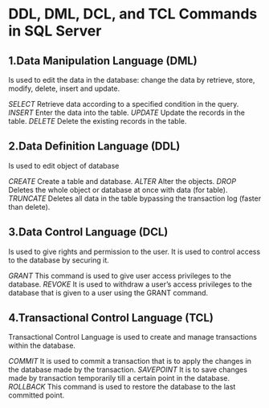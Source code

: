 # DDL, DML, DCL, and TCL Commands in SQL Server

## 1.Data Manipulation Language (DML)

Is used to edit the data in the database: change the data by retrieve, store, modify, delete, insert and update.

*SELECT* Retrieve data according to a specified condition in the query.
*INSERT* Enter the data into the table.
*UPDATE* Update the records in the table.
*DELETE* Delete the existing records in the table.

## 2.Data Definition Language (DDL)

Is used to edit object of database

*CREATE*   Create a table and database.
*ALTER*    Alter the objects.
*DROP*     Deletes the whole object or database at once with data (for table).
*TRUNCATE* Deletes all data in the table bypassing the transaction log (faster than delete).

## 3.Data Control Language (DCL)

Is used to give rights and permission to the user. 
It is used to control access to the database by securing it.

*GRANT*  This command is used to give user access privileges to the database.
*REVOKE* It is used to withdraw a user’s access privileges to the database that is given to a user using the GRANT command.

## 4.Transactional Control Language (TCL)

Transactional Control Language is used to create and manage transactions within the database.

*COMMIT*     It is used to commit a transaction that is to apply the changes in the database made by the transaction.
*SAVEPOINT*  It is to save changes made by transaction temporarily till a certain point in the database.
*ROLLBACK*   This command is used to restore the database to the last committed point.